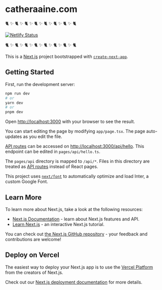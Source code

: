 # catheraaine.com

🐈 ✨ 🐈 ✨ 🐈 ✨ 🐈 ✨ 🐈 ✨ 🐈 ✨ 🐈 ✨ 🐈

[![Netlify Status](https://api.netlify.com/api/v1/badges/5938f1ed-8991-44d5-beea-15756c7d75c3/deploy-status)](https://app.netlify.com/sites/blissful-neumann-c57c57/deploys)

🐈 ✨ 🐈 ✨ 🐈 ✨ 🐈 ✨ 🐈 ✨ 🐈 ✨ 🐈 ✨ 🐈

This is a [Next.js](https://nextjs.org/) project bootstrapped with [`create-next-app`](https://github.com/vercel/next.js/tree/canary/packages/create-next-app).

## Getting Started

First, run the development server:

```bash
npm run dev
# or
yarn dev
# or
pnpm dev
```

Open [http://localhost:3000](http://localhost:3000) with your browser to see the result.

You can start editing the page by modifying `app/page.tsx`. The page auto-updates as you edit the file.

[API routes](https://nextjs.org/docs/api-routes/introduction) can be accessed on [http://localhost:3000/api/hello](http://localhost:3000/api/hello). This endpoint can be edited in `pages/api/hello.ts`.

The `pages/api` directory is mapped to `/api/*`. Files in this directory are treated as [API routes](https://nextjs.org/docs/api-routes/introduction) instead of React pages.

This project uses [`next/font`](https://nextjs.org/docs/basic-features/font-optimization) to automatically optimize and load Inter, a custom Google Font.

## Learn More

To learn more about Next.js, take a look at the following resources:

- [Next.js Documentation](https://nextjs.org/docs) - learn about Next.js features and API.
- [Learn Next.js](https://nextjs.org/learn) - an interactive Next.js tutorial.

You can check out [the Next.js GitHub repository](https://github.com/vercel/next.js/) - your feedback and contributions are welcome!

## Deploy on Vercel

The easiest way to deploy your Next.js app is to use the [Vercel Platform](https://vercel.com/new?utm_medium=default-template&filter=next.js&utm_source=create-next-app&utm_campaign=create-next-app-readme) from the creators of Next.js.

Check out our [Next.js deployment documentation](https://nextjs.org/docs/deployment) for more details.
